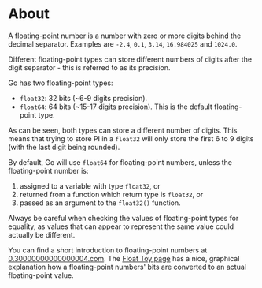 # About

A floating-point number is a number with zero or more digits behind the decimal separator.
Examples are `-2.4`, `0.1`, `3.14`, `16.984025` and `1024.0`.

Different floating-point types can store different numbers of digits after the digit separator - this is referred to as its precision.

Go has two floating-point types:

- `float32`: 32 bits (~6-9 digits precision).
- `float64`: 64 bits (~15-17 digits precision).
  This is the default floating-point type.

As can be seen, both types can store a different number of digits.
This means that trying to store PI in a `float32` will only store the first 6 to 9 digits (with the last digit being rounded).

By default, Go will use `float64` for floating-point numbers, unless the floating-point number is:

1. assigned to a variable with type `float32`, or
2. returned from a function which return type is `float32`, or
3. passed as an argument to the `float32()` function.

Always be careful when checking the values of floating-point types for equality, as values that can appear to represent the same value could actually be different.

You can find a short introduction to floating-point numbers at [0.30000000000000004.com][0.30000000000000004.com]. The [Float Toy page][evanw.github.io-float-toy] has a nice, graphical explanation how a floating-point numbers' bits are converted to an actual floating-point value.

[0.30000000000000004.com]: https://0.30000000000000004.com/
[evanw.github.io-float-toy]: https://evanw.github.io/float-toy/
